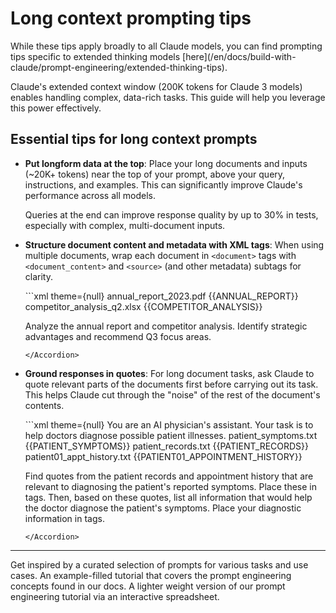# Long context prompting tips

<Note>
  While these tips apply broadly to all Claude models, you can find prompting tips specific to extended thinking models [here](/en/docs/build-with-claude/prompt-engineering/extended-thinking-tips).
</Note>

Claude's extended context window (200K tokens for Claude 3 models) enables handling complex, data-rich tasks. This guide will help you leverage this power effectively.

## Essential tips for long context prompts

* **Put longform data at the top**: Place your long documents and inputs (\~20K+ tokens) near the top of your prompt, above your query, instructions, and examples. This can significantly improve Claude's performance across all models.

  <Note>Queries at the end can improve response quality by up to 30% in tests, especially with complex, multi-document inputs.</Note>

* **Structure document content and metadata with XML tags**: When using multiple documents, wrap each document in `<document>` tags with `<document_content>` and `<source>` (and other metadata) subtags for clarity.

  <Accordion title="Example multi-document structure">
    ```xml  theme={null}
    <documents>
      <document index="1">
        <source>annual_report_2023.pdf</source>
        <document_content>
          {{ANNUAL_REPORT}}
        </document_content>
      </document>
      <document index="2">
        <source>competitor_analysis_q2.xlsx</source>
        <document_content>
          {{COMPETITOR_ANALYSIS}}
        </document_content>
      </document>
    </documents>

    Analyze the annual report and competitor analysis. Identify strategic advantages and recommend Q3 focus areas.
    ```
  </Accordion>

* **Ground responses in quotes**: For long document tasks, ask Claude to quote relevant parts of the documents first before carrying out its task. This helps Claude cut through the "noise" of the rest of the document's contents.

  <Accordion title="Example quote extraction">
    ```xml  theme={null}
    You are an AI physician's assistant. Your task is to help doctors diagnose possible patient illnesses.

    <documents>
      <document index="1">
        <source>patient_symptoms.txt</source>
        <document_content>
          {{PATIENT_SYMPTOMS}}
        </document_content>
      </document>
      <document index="2">
        <source>patient_records.txt</source>
        <document_content>
          {{PATIENT_RECORDS}}
        </document_content>
      </document>
      <document index="3">
        <source>patient01_appt_history.txt</source>
        <document_content>
          {{PATIENT01_APPOINTMENT_HISTORY}}
        </document_content>
      </document>
    </documents>

    Find quotes from the patient records and appointment history that are relevant to diagnosing the patient's reported symptoms. Place these in <quotes> tags. Then, based on these quotes, list all information that would help the doctor diagnose the patient's symptoms. Place your diagnostic information in <info> tags.
    ```
  </Accordion>

***

<CardGroup cols={3}>
  <Card title="Prompt library" icon="link" href="/en/resources/prompt-library/library">
    Get inspired by a curated selection of prompts for various tasks and use cases.
  </Card>

  <Card title="GitHub prompting tutorial" icon="link" href="https://github.com/anthropics/prompt-eng-interactive-tutorial">
    An example-filled tutorial that covers the prompt engineering concepts found in our docs.
  </Card>

  <Card title="Google Sheets prompting tutorial" icon="link" href="https://docs.google.com/spreadsheets/d/19jzLgRruG9kjUQNKtCg1ZjdD6l6weA6qRXG5zLIAhC8">
    A lighter weight version of our prompt engineering tutorial via an interactive spreadsheet.
  </Card>
</CardGroup>
